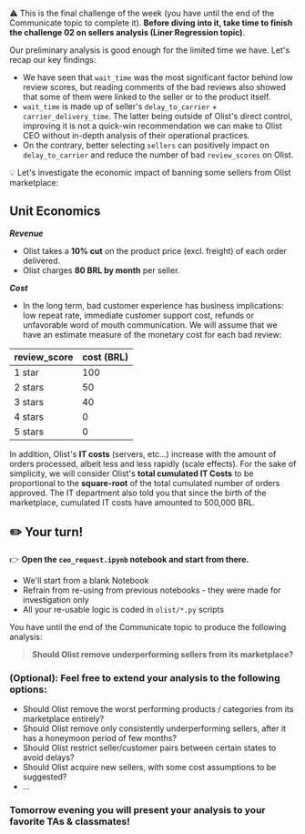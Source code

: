 ⚠️ This is the final challenge of the week (you have until the end of the Communicate topic to complete it).
**Before diving into it, take time to finish the challenge 02 on sellers analysis (Liner Regression topic)**.


Our preliminary analysis is good enough for the limited time we have. Let's recap our key findings:
- We have seen that `wait_time` was the most significant factor behind low review scores, but reading comments of the bad reviews also showed that some of them were linked to the seller or to the product itself.
- `wait_time` is made up of seller's `delay_to_carrier` + `carrier_delivery_time`. The latter being outside of Olist's direct control, improving it is not a quick-win recommendation we can make to Olist CEO without in-depth analysis of their operational practices.
- On the contrary, better selecting `sellers` can positively impact on `delay_to_carrier` and reduce the number of bad `review_scores` on Olist.

💡 Let's investigate the economic impact of banning some sellers from Olist marketplace:

## Unit Economics

***Revenue***

- Olist takes a **10% cut** on the product price (excl. freight) of each order delivered.
- Olist charges **80 BRL by month** per seller.

***Cost***

- In the long term, bad customer experience has business implications: low repeat rate, immediate customer support cost, refunds or unfavorable word of mouth communication. We will assume that we have an estimate measure of the monetary cost for each bad review:

review_score|cost (BRL)
---|---
1 star|100
2 stars|50
3 stars|40
4 stars|0
5 stars|0

In addition, Olist's **IT costs** (servers, etc...) increase with the amount of orders processed, albeit less and less rapidly (scale effects).
For the sake of simplicity, we will consider Olist's **total cumulated IT Costs** to be proportional to the **square-root** of the total cumulated number of orders approved.
The IT department also told you that since the birth of the marketplace, cumulated IT costs have amounted to 500,000 BRL.

## ✏️ Your turn!

👉 **Open the `ceo_request.ipynb` notebook and start from there.**

- We'll start from a blank Notebook
- Refrain from re-using from previous notebooks - they were made for investigation only
- All your re-usable logic is coded in `olist/*.py` scripts

You have until the end of the Communicate topic to produce the following analysis:

> **Should Olist remove underperforming sellers from its marketplace?**

### (Optional): Feel free to extend your analysis to the following options:

- Should Olist remove the worst performing products / categories from its marketplace entirely?
- Should Olist remove only consistently underperforming sellers, after it has a honeymoon period of few months?
- Should Olist restrict seller/customer pairs between certain states to avoid delays?
- Should Olist acquire new sellers, with some cost assumptions to be suggested?
- ...

### Tomorrow evening you will present your analysis to your favorite TAs & classmates!
